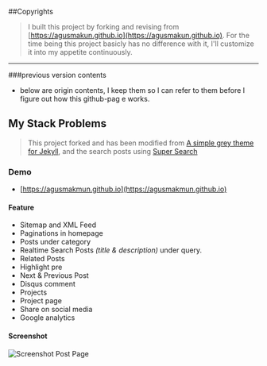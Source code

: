 ##Copyrights

> I built this project by forking and revising from  [https://agusmakun.github.io](https://agusmakun.github.io). For the time being this project basicly has no difference with it, I'll customize it into my appetite continuously.

----

###previous version contents

* below are origin contents, I keep them so I can refer to them before I figure out how this github-pag e works. 

## My Stack Problems

> This project forked and has been modified from [A simple grey theme for Jekyll](https://github.com/liamsymonds/simplygrey-jekyll), and the search posts using [Super Search](https://github.com/chinchang/super-search)

### Demo
* [https://agusmakmun.github.io](https://agusmakmun.github.io)

#### Feature

* Sitemap and XML Feed
* Paginations in homepage
* Posts under category
* Realtime Search Posts _(title & description)_ under query.
* Related Posts
* Highlight pre
* Next & Previous Post
* Disqus comment
* Projects
* Project page
* Share on social media
* Google analytics

#### Screenshot

![Screenshot Post Page](https://raw.githubusercontent.com/agusmakmun/agusmakmun.github.io/master/static/img/screenshot-post-page.png  "Screenshot Post Page")

